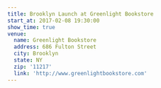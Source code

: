 ```yaml
---
title: Brooklyn Launch at Greenlight Bookstore
start_at: 2017-02-08 19:30:00
show_time: true
venue:
  name: Greenlight Bookstore
  address: 686 Fulton Street
  city: Brooklyn
  state: NY
  zip: '11217'
  link: 'http://www.greenlightbookstore.com'
---
```



